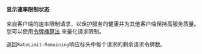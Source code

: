 #### 显示速率限制状态

来自客户端的速率限制请求，以保护服务的健康并为其他客户端保持高服务质量。
您可以使用[令牌桶算法](http://en.wikipedia.org/wiki/Token_bucket) 来量化请求限制。

返回`RateLimit-Remaining`响应标头中每个请求的剩余请求令牌数。
